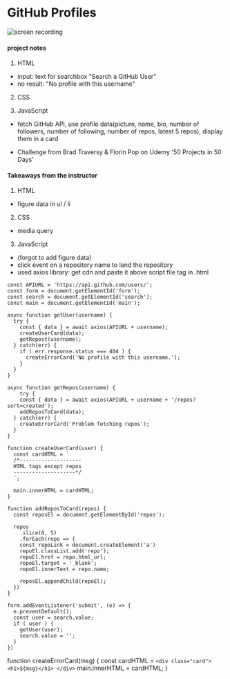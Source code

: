 # GitHub Profiles

![screen recording](https://media.giphy.com/media/d1j9jXtviKkexfbGo6/giphy.gif)

#### project notes

1. HTML

- input: text for searchbox "Search a GitHub User"
- no result: "No profile with this username"

2. CSS

3. JavaScript

- fetch GitHub API, use profile data(picture, name, bio, number of followers, number of following, number of repos, latest 5 repos), display them in a card

- Challenge from Brad Traversy & Florin Pop on Udemy '50 Projects in 50 Days'

#### Takeaways from the instructor

1. HTML

- figure data in ul / li

2. CSS

- media query

3. JavaScript

- (forgot to add figure data)
- click event on a repository name to land the repository
- used axios library: get cdn and paste it above script file tag in .html

```
const APIURL = 'https://api.github.com/users/';
const form = document.getElementId('form');
const search = document.getElementId('search');
const main = document.getElementId('main');

async function getUser(username) {
  try {
    const { data } = await axios(APIURL + username);
    createUserCard(data);
    getRepost(username);
  } catch(err) {
    if ( err.response.status === 404 ) {
      createErrorCard('No profile with this username.');
    }
  }
}

async function getRepos(username) {
    try {
    const { data } = await axios(APIURL + username + '/repos?sort=created');
    addReposToCard(data);
  } catch(err) {
    createErrorCard('Problem fetching repos');
  }
}

function createUserCard(user) {
  const cardHTML = `
  /*--------------------
  HTML tags except repos
  --------------------*/
  `;

  main.innerHTML = cardHTML;
}

function addReposToCard(repos) {
  const reposEl = document.getElementById('repos');

  repos
    .slice(0, 5)
    .forEach(repo => {
    const repoLink = document.createElement('a')
    repoEl.classList.add('repo');
    repoEl.href = repo.html_url;
    repoEl.target = '_blank';
    repoEl.innerText = repo.name;

    reposEl.appendChild(repoEl);
  })
}

form.addEventListener('submit', (e) => {
  e.preventDefault();
  const user = search.value;
  if ( user ) {
    getUser(user);
    search.value = '';
  }
})
```

function createErrorCard(msg) {
const cardHTML = `<div class="card"> <h1>${msg}</h1> </div>`
main.innerHTML = cardHTML;
}
